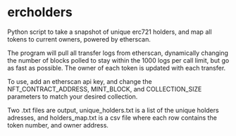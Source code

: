# ercholders
Python script to take a snapshot of unique erc721 holders, and map all tokens to current owners, powered by etherscan.

The program will pull all transfer logs from etherscan, dynamically changing the number of blocks polled to stay within the 1000 logs per call limit, but go as fast as possible.  The owner of each token is updated with each transfer.

To use, add an etherscan api key, and change the NFT_CONTRACT_ADDRESS, MINT_BLOCK, and COLLECTION_SIZE parameters to match your desired collection.

Two .txt files are output, unique_holders.txt is a list of the unique holders adresses, and holders_map.txt is a csv file where each row contains the token number, and owner address.
